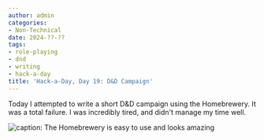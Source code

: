 ```yaml
---
author: admin
categories:
- Non-Technical
date: 2024-??-??
tags:
- role-playing
- dnd
- writing
- hack-a-day
title: 'Hack-a-Day, Day 19: D&D Campaign'
---
```


Today I attempted to write a short D&D campaign using the Homebrewery. It was a total failure. I was incredibly tired, and didn't manage my time well.

![caption: The Homebrewery is easy to use and looks amazing](galactic-games.png)
